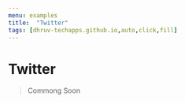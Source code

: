 ```yaml
---
menu: examples
title:  "Twitter"
tags: [dhruv-techapps.github.io,auto,click,fill]
---
```


# Twitter

> Commong Soon